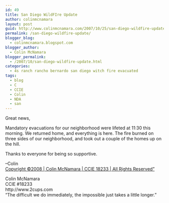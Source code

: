 ```yaml
---
id: 49
title: San Diego WildFIre Update
author: colinmcnamara
layout: post
guid: http://www.colinmcnamara.com/2007/10/25/san-diego-wildfire-update/
permalink: /san-diego-wildfire-update/
blogger_blog:
  - colinmcnamara.blogspot.com
blogger_author:
  - Colin McNamara
blogger_permalink:
  - /2007/10/san-diego-wildfire-update.html
categories:
  - 4s ranch rancho bernardo san diego witch fire evacuated
tags:
  - blog
  - C
  - CCIE
  - Colin
  - NDA
  - san
---
```

Great news,

Mandatory evacuations for our neighborhood were lifeted at 11:30 this morning. We returned home, and everything is here. The fire burned on three sides of our neighborhood, and took out a couple of the homes up on the hill.

Thanks to everyone for being so supportive.

&#8211;Colin  
[Copyright ©2008 | Colin McNamara | CCIE 18233 | All Rights Reserved&#8221;][1]

<p class="blogger-post-footer">
  Colin McNamara<br /> CCIE #18233<br /> http://www.2cups.com<br /> &#8220;The difficult we do immediately, the impossible just takes a little longer.&#8221;
</p>

 [1]: http://www.colinmcnamara.com "Copyright ©2008 | Colin McNamara | CCIE 18233 | All Rights Reserved"